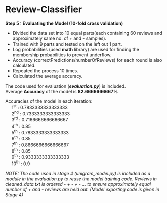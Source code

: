 # Review-Classifier
<b>Step 5 : Evaluating the Model (10-fold cross validation)</b>
<ul>
<li>Divided the data set into 10 equal parts(each containing 60 reviews and approximately same no. of + and - samples).</li>
<li>Trained with 9 parts and tested on the left out 1 part.</li>
<li>Log probabilities (used <b>math</b> library) are used for finding the membership probabilities to prevent underflow.</li>
<li>Accuracy (correctPredictions/numberOfReviews) for each round is also calculated.</li>
<li>Repeated the process 10 times.</li>
<li>Calculated the average accuracy.</li>
</ul>
The code used for evaluation (<b><i>evaluation.py</i></b>) is included.<br/>
Average <b>Accuracy</b> of the model is <b>82.6666666667%</b><br/>
<p>Accuracies of the model in each iteration:<br/>
&nbsp;&nbsp;&nbsp;&nbsp;	1<sup>st</sup> : 0.7833333333333333<br/>
&nbsp;&nbsp;&nbsp;&nbsp;	2<sup>nd</sup> : 0.7333333333333333<br/>
&nbsp;&nbsp;&nbsp;&nbsp;	3<sup>rd</sup> : 0.7166666666666667<br/>
&nbsp;&nbsp;&nbsp;&nbsp;	4<sup>th</sup> : 0.85<br/>
&nbsp;&nbsp;&nbsp;&nbsp;	5<sup>th</sup> : 0.7833333333333333<br/>
&nbsp;&nbsp;&nbsp;&nbsp;	6<sup>th</sup> : 0.85<br/>
&nbsp;&nbsp;&nbsp;&nbsp;	7<sup>th</sup> : 0.8666666666666667<br/>
&nbsp;&nbsp;&nbsp;&nbsp;	8<sup>th</sup> : 0.85<br/>
&nbsp;&nbsp;&nbsp;&nbsp;	9<sup>th</sup> : 0.9333333333333333<br/>
&nbsp;&nbsp;&nbsp;&nbsp;	10<sup>th</sup> : 0.9
</p>

 
<i>NOTE: The code used in stage 4 (unigram_model.py) is included as a module in the evaluation.py to reuse the model training code. Reviews in cleaned_data.txt is ordered - + - + - ... to ensure approximately equal number of + and - reviews are held out. (Model exporting code is given in Stage 4)</i>

